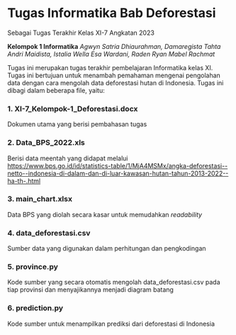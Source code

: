 # **Tugas Informatika Bab Deforestasi**
Sebagai Tugas Terakhir Kelas XI-7 Angkatan 2023

**Kelompok 1 Informatika**
_Agwyn Satria Dhiaurahman, 
Damaregista Tahta Andri Maidista, 
Istalia Wella Esa Wardani, 
Raden Ryan Mabel Rachmat_

Tugas ini merupakan tugas terakhir pembelajaran Informatika kelas XI. Tugas ini bertujuan untuk menambah pemahaman mengenai pengolahan data dengan cara mengolah data deforestasi hutan di Indonesia.
Tugas ini dibagi dalam beberapa file, yaitu:
### 1. XI-7_Kelompok-1_Deforestasi.docx
Dokumen utama yang berisi pembahasan tugas
### 2. Data_BPS_2022.xls
Berisi data meentah yang didapat melalui https://www.bps.go.id/id/statistics-table/1/MjA4MSMx/angka-deforestasi--netto--indonesia-di-dalam-dan-di-luar-kawasan-hutan-tahun-2013-2022--ha-th-.html
### 3. main_chart.xlsx
Data BPS yang diolah secara kasar untuk memudahkan _readability_
### 4. data_deforestasi.csv
Sumber data yang digunakan dalam perhitungan dan pengkodingan
### 5. province.py
Kode sumber yang secara otomatis mengolah data_deforestasi.csv pada tiap provinsi dan menyajikannya menjadi diagram batang
### 6. prediction.py
Kode sumber untuk menampilkan prediksi dari deforestasi di Indonesia
